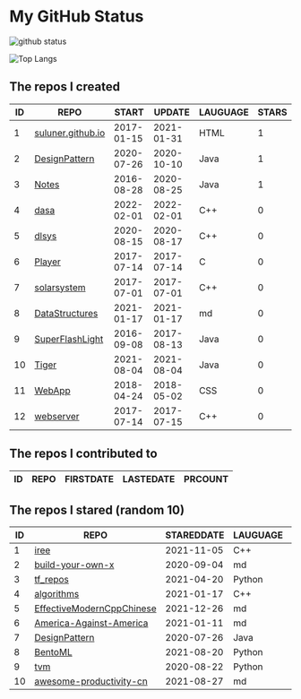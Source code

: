 # My GitHub Status

<img src="https://github-readme-stats-1.yihong0618.vercel.app/api?username=ThaddeusJiang&show_icons=true&&&hide_title=true&count_private=true" alt="github status" />

![Top Langs](https://github-readme-stats-1.yihong0618.vercel.app/api/top-langs/?username=ThaddeusJiang&layout=compact)

<!--START_SECTION:my_github-->
## The repos I created
| ID |                               REPO                                |   START    |   UPDATE   | LAUGUAGE | STARS |
|----|-------------------------------------------------------------------|------------|------------|----------|-------|
|  1 | [suluner.github.io](https://github.com/suluner/suluner.github.io) | 2017-01-15 | 2021-01-31 | HTML     |     1 |
|  2 | [DesignPattern](https://github.com/suluner/DesignPattern)         | 2020-07-26 | 2020-10-10 | Java     |     1 |
|  3 | [Notes](https://github.com/suluner/Notes)                         | 2016-08-28 | 2020-08-25 | Java     |     1 |
|  4 | [dasa](https://github.com/suluner/dasa)                           | 2022-02-01 | 2022-02-01 | C++      |     0 |
|  5 | [dlsys](https://github.com/suluner/dlsys)                         | 2020-08-15 | 2020-08-17 | C++      |     0 |
|  6 | [Player](https://github.com/suluner/Player)                       | 2017-07-14 | 2017-07-14 | C        |     0 |
|  7 | [solarsystem](https://github.com/suluner/solarsystem)             | 2017-07-01 | 2017-07-01 | C++      |     0 |
|  8 | [DataStructures](https://github.com/suluner/DataStructures)       | 2021-01-17 | 2021-01-17 | md       |     0 |
|  9 | [SuperFlashLight](https://github.com/suluner/SuperFlashLight)     | 2016-09-08 | 2017-08-13 | Java     |     0 |
| 10 | [Tiger](https://github.com/suluner/Tiger)                         | 2021-08-04 | 2021-08-04 | Java     |     0 |
| 11 | [WebApp](https://github.com/suluner/WebApp)                       | 2018-04-24 | 2018-05-02 | CSS      |     0 |
| 12 | [webserver](https://github.com/suluner/webserver)                 | 2017-07-14 | 2017-07-15 | C++      |     0 |

## The repos I contributed to
| ID | REPO | FIRSTDATE | LASTEDATE | PRCOUNT |
|----|------|-----------|-----------|---------|

## The repos I stared (random 10)
| ID |                                         REPO                                         | STAREDDATE | LAUGUAGE | LATESTUPDATE |
|----|--------------------------------------------------------------------------------------|------------|----------|--------------|
|  1 | [iree](https://github.com/google/iree)                                               | 2021-11-05 | C++      | 2022-02-24   |
|  2 | [build-your-own-x](https://github.com/danistefanovic/build-your-own-x)               | 2020-09-04 | md       | 2022-02-25   |
|  3 | [tf_repos](https://github.com/lambdaji/tf_repos)                                     | 2021-04-20 | Python   | 2022-02-25   |
|  4 | [algorithms](https://github.com/xtaci/algorithms)                                    | 2021-01-17 | C++      | 2022-02-24   |
|  5 | [EffectiveModernCppChinese](https://github.com/kelthuzadx/EffectiveModernCppChinese) | 2021-12-26 | md       | 2022-02-25   |
|  6 | [America-Against-America](https://github.com/zealotCE/America-Against-America)       | 2021-01-11 | md       | 2022-02-25   |
|  7 | [DesignPattern](https://github.com/suluner/DesignPattern)                            | 2020-07-26 | Java     | 2020-10-10   |
|  8 | [BentoML](https://github.com/bentoml/BentoML)                                        | 2021-08-20 | Python   | 2022-02-25   |
|  9 | [tvm](https://github.com/tqchen/tvm)                                                 | 2020-08-22 | Python   | 2021-11-17   |
| 10 | [awesome-productivity-cn](https://github.com/eastlakeside/awesome-productivity-cn)   | 2021-08-27 | md       | 2022-02-25   |

<!--END_SECTION:my_github-->